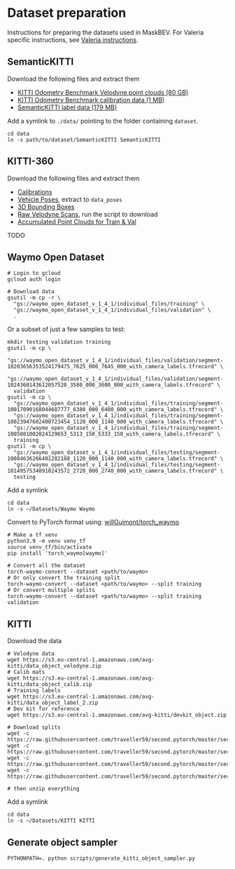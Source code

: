 # Dataset preparation

Instructions for preparing the datasets used in MaskBEV.
For Valeria specific instructions, see [Valeria instructions](docs/VALERIA.md).

## SemanticKITTI
Download the following files and extract them
- [KITTI Odometry Benchmark Velodyne point clouds (80 GB)](https://s3.eu-central-1.amazonaws.com/avg-kitti/data_odometry_velodyne.zip)
- [KITTI Odometry Benchmark calibration data (1 MB)](https://s3.eu-central-1.amazonaws.com/avg-kitti/data_odometry_calib.zip)
- [SemanticKITTI label data (179 MB)](http://semantic-kitti.org/assets/data_odometry_labels.zip)

Add a symlink to `./data/` pointing to the folder containing `dataset`.

```shell
cd data
ln -s path/to/dataset/SemanticKITTI SemanticKITTI
```

## KITTI-360

Download the following files and extract them
- [Calibrations](https://s3.eu-central-1.amazonaws.com/avg-projects/KITTI-360/384509ed5413ccc81328cf8c55cc6af078b8c444/calibration.zip)
- [Vehicle Poses](https://s3.eu-central-1.amazonaws.com/avg-projects/KITTI-360/89a6bae3c8a6f789e12de4807fc1e8fdcf182cf4/data_poses.zip), extract to `data_poses`
- [3D Bounding Boxes](https://s3.eu-central-1.amazonaws.com/avg-projects/KITTI-360/ffa164387078f48a20f0188aa31b0384bb19ce60/data_3d_bboxes.zip)
- [Raw Velodyne Scans](https://s3.eu-central-1.amazonaws.com/avg-projects/KITTI-360/a1d81d9f7fc7195c937f9ad12e2a2c66441ecb4e/download_3d_velodyne.zip), run the script to download
- [Accumulated Point Clouds for Train & Val](https://s3.eu-central-1.amazonaws.com/avg-projects/KITTI-360/6489aabd632d115c4280b978b2dcf72cb0142ad9/data_3d_semantics.zip)

TODO

## Waymo Open Dataset

```shell
# Login to gcloud
gcloud auth login

# Download data
gsutil -m cp -r \
  "gs://waymo_open_dataset_v_1_4_1/individual_files/training" \
  "gs://waymo_open_dataset_v_1_4_1/individual_files/validation" \
  .
```

Or a subset of just a few samples to test:

```shell
mkdir testing validation training
gsutil -m cp \
  "gs://waymo_open_dataset_v_1_4_1/individual_files/validation/segment-10203656353524179475_7625_000_7645_000_with_camera_labels.tfrecord" \
  "gs://waymo_open_dataset_v_1_4_1/individual_files/validation/segment-1024360143612057520_3580_000_3600_000_with_camera_labels.tfrecord" \
  validation
gsutil -m cp \
  "gs://waymo_open_dataset_v_1_4_1/individual_files/training/segment-10017090168044687777_6380_000_6400_000_with_camera_labels.tfrecord" \
  "gs://waymo_open_dataset_v_1_4_1/individual_files/training/segment-10023947602400723454_1120_000_1140_000_with_camera_labels.tfrecord" \
  "gs://waymo_open_dataset_v_1_4_1/individual_files/training/segment-1005081002024129653_5313_150_5333_150_with_camera_labels.tfrecord" \
  training
gsutil -m cp \
  "gs://waymo_open_dataset_v_1_4_1/individual_files/testing/segment-10084636266401282188_1120_000_1140_000_with_camera_labels.tfrecord" \
  "gs://waymo_open_dataset_v_1_4_1/individual_files/testing/segment-10149575340910243572_2720_000_2740_000_with_camera_labels.tfrecord" \
  testing
```

Add a symlink
```shell
cd data
ln -s ~/Datasets/Waymo Waymo
```

Convert to PyTorch format using: [willGuimont/torch_waymo](https://github.com/willGuimont/torch_waymo)

```shell
# Make a tf venv
python3.9 -m venv venv_tf
source venv_tf/bin/activate
pip install 'torch_waymo[waymo]'

# Convert all the dataset
torch-waymo-convert --dataset <path/to/waymo>
# Or only convert the training split
torch-waymo-convert --dataset <path/to/waymo> --split training
# Or convert multiple splits
torch-waymo-convert --dataset <path/to/waymo> --split training validation
```

## KITTI

Download the data

```shell
# Velodyne data
wget https://s3.eu-central-1.amazonaws.com/avg-kitti/data_object_velodyne.zip
# Calib mats
wget https://s3.eu-central-1.amazonaws.com/avg-kitti/data_object_calib.zip
# Training labels
wget https://s3.eu-central-1.amazonaws.com/avg-kitti/data_object_label_2.zip
# Dev kit for reference
wget https://s3.eu-central-1.amazonaws.com/avg-kitti/devkit_object.zip

# Download splits
wget -c  https://raw.githubusercontent.com/traveller59/second.pytorch/master/second/data/ImageSets/test.txt
wget -c  https://raw.githubusercontent.com/traveller59/second.pytorch/master/second/data/ImageSets/train.txt
wget -c  https://raw.githubusercontent.com/traveller59/second.pytorch/master/second/data/ImageSets/val.txt
wget -c  https://raw.githubusercontent.com/traveller59/second.pytorch/master/second/data/ImageSets/trainval.txt

# then unzip everything
```

Add a symlink
```shell
cd data
ln -s ~/Datasets/KITTI KITTI
```

## Generate object sampler

```shell
PYTHONPATH=. python scripts/generate_kitti_object_sampler.py
```